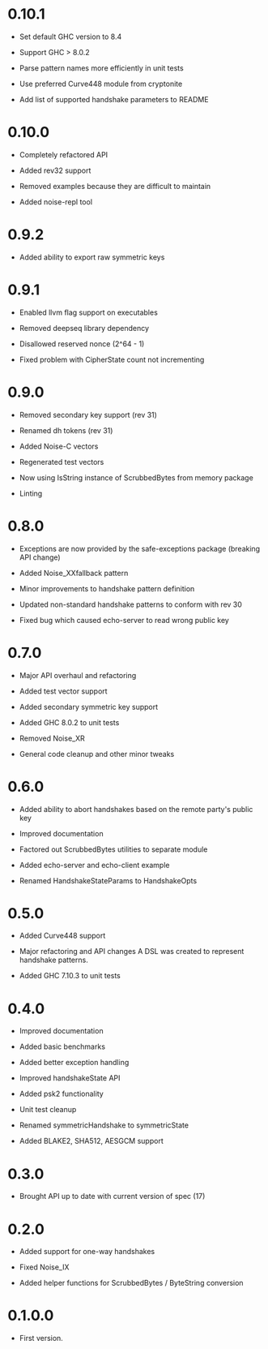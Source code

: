 # 0.10.1

* Set default GHC version to 8.4

* Support GHC > 8.0.2

* Parse pattern names more efficiently in unit tests

* Use preferred Curve448 module from cryptonite

* Add list of supported handshake parameters to README

# 0.10.0

* Completely refactored API

* Added rev32 support

* Removed examples because they are difficult to maintain

* Added noise-repl tool

# 0.9.2

* Added ability to export raw symmetric keys

# 0.9.1

* Enabled llvm flag support on executables

* Removed deepseq library dependency

* Disallowed reserved nonce (2^64 - 1)

* Fixed problem with CipherState count not incrementing

# 0.9.0

* Removed secondary key support (rev 31)

* Renamed dh tokens (rev 31)

* Added Noise-C vectors

* Regenerated test vectors

* Now using IsString instance of ScrubbedBytes from memory package

* Linting

# 0.8.0

* Exceptions are now provided by the safe-exceptions package
  (breaking API change)

* Added Noise\_XXfallback pattern

* Minor improvements to handshake pattern definition

* Updated non-standard handshake patterns to conform with rev 30

* Fixed bug which caused echo-server to read wrong public key

# 0.7.0

* Major API overhaul and refactoring

* Added test vector support

* Added secondary symmetric key support

* Added GHC 8.0.2 to unit tests

* Removed Noise\_XR

* General code cleanup and other minor tweaks

# 0.6.0

* Added ability to abort handshakes based on the remote party's public key

* Improved documentation

* Factored out ScrubbedBytes utilities to separate module

* Added echo-server and echo-client example

* Renamed HandshakeStateParams to HandshakeOpts

# 0.5.0

* Added Curve448 support

* Major refactoring and API changes
  A DSL was created to represent handshake patterns.

* Added GHC 7.10.3 to unit tests

# 0.4.0

* Improved documentation

* Added basic benchmarks

* Added better exception handling

* Improved handshakeState API

* Added psk2 functionality

* Unit test cleanup

* Renamed symmetricHandshake to symmetricState

* Added BLAKE2, SHA512, AESGCM support

# 0.3.0

* Brought API up to date with current version of spec (17)

# 0.2.0

* Added support for one-way handshakes

* Fixed Noise\_IX

* Added helper functions for ScrubbedBytes / ByteString conversion

# 0.1.0.0

* First version.

